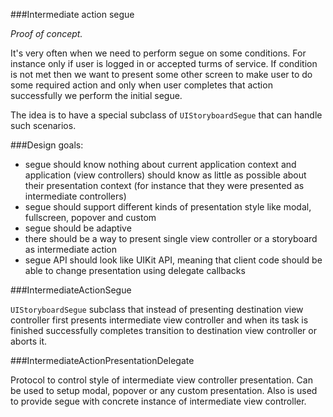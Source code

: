 ###Intermediate action segue

_Proof of concept._

It's very often when we need to perform segue on some conditions. For instance only if user is logged in or accepted turms of service. If condition is not met then we want to present some other screen to make user to do some required action and only when user completes that action successfully we perform the initial segue.

The idea is to have a special subclass of `UIStoryboardSegue` that can handle such scenarios.

###Design goals:

- segue should know nothing about current application context and application (view controllers) should know as little as possible about their presentation context (for instance that they were presented as intermediate controllers)
- segue should support different kinds of presentation style like modal, fullscreen, popover and custom
- segue should be adaptive
- there should be a way to present single view controller or a storyboard as intermediate action
- segue API should look like UIKit API, meaning that client code should be able to change presentation using delegate callbacks

###IntermediateActionSegue

`UIStoryboardSegue` subclass that instead of presenting destination view controller first presents intermediate view controller and when its task is finished successfully completes transition to destination view controller or aborts it.

###IntermediateActionPresentationDelegate

Protocol to control style of intermediate view controller presentation. Can be used to setup modal, popover or any custom presentation. Also is used to provide segue with concrete instance of intermediate view controller.
